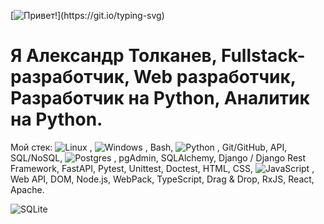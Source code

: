 [![Привет!](https://readme-typing-svg.herokuapp.com?color=%2336BCF7&lines=Привет!)](https://git.io/typing-svg)
# Я Александр Толканев, Fullstack-разработчик, Web разработчик, Разработчик на Python, Аналитик на Python.

Мой стек:
![Linux](https://img.shields.io/badge/Linux-FCC624?style=for-the-badge&logo=linux&logoColor=black)
, ![Windows](https://img.shields.io/badge/Windows-0078D6?style=for-the-badge&logo=windows&logoColor=white)
, Bash, ![Python](https://img.shields.io/badge/python-3670A0?style=for-the-badge&logo=python&logoColor=ffdd54)
, Git/GitHub, API, SQL/NoSQL, ![Postgres](https://img.shields.io/badge/postgres-%23316192.svg?style=for-the-badge&logo=postgresql&logoColor=white)
, pgAdmin, SQLAlchemy, Django / Django Rest Framework, FastAPI, Pytest, Unittest, Doctest, HTML, CSS, ![JavaScript](https://img.shields.io/badge/javascript-%23323330.svg?style=for-the-badge&logo=javascript&logoColor=%23F7DF1E)
, Web API, DOM, Node.js, WebPack, TypeScript, Drag & Drop, RxJS, React, Apache.

![SQLite](https://img.shields.io/badge/sqlite-%2307405e.svg?style=for-the-badge&logo=sqlite&logoColor=white)
